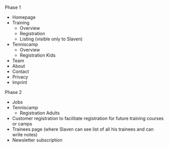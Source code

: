 Phase 1
- Homepage
- Training
    - Overview
    - Registration
    - Listing (visible only to Slaven)
- Tenniscamp
    - Overview
    - Registration Kids
- Team
- About
- Contact
- Privacy
- Imprint 

Phase 2
- Jobs
- Tenniscamp
    - Registration Adults
- Customer registration to facilitate registration for future training courses or camps
- Trainees page (where Slaven can see list of all his trainees and can write notes)
- Newsletter subscription
